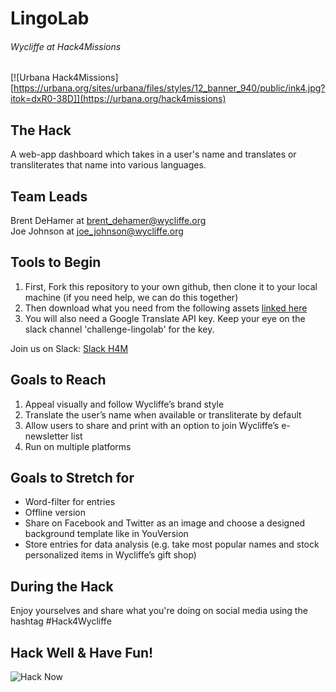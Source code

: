 # LingoLab
###### Wycliffe at Hack4Missions
[![Urbana Hack4Missions][https://urbana.org/sites/urbana/files/styles/12_banner_940/public/ink4.jpg?itok=dxR0-38D]](https://urbana.org/hack4missions)

## The Hack
A web-app dashboard which takes in a user's name and translates or transliterates that name into various languages.

## Team Leads
Brent DeHamer at <brent_dehamer@wycliffe.org><br />
Joe Johnson at <joe_johnson@wycliffe.org>

## Tools to Begin
1. First, Fork this repository to your own github, then clone it to your local machine (if you need help, we can do this together)
2. Then download what you need from the following assets [linked here](https://drive.google.com/drive/folders/1aDOAbfse2m25eCojcOAHTNubhH4SLnn7)
3. You will also need a Google Translate API key. Keep your eye on the slack channel 'challenge-lingolab' for the key.

Join us on Slack: [Slack H4M](http://hack4missions.slack.com)

## Goals to Reach
1. Appeal visually and follow Wycliffe’s brand style
2. Translate the user’s name when available or transliterate by default
3. Allow users to share and print with an option to join Wycliffe’s e-newsletter list
4. Run on multiple platforms

## Goals to Stretch for
* Word-filter for entries
* Offline version
* Share on Facebook and Twitter as an image and choose a designed background template like in YouVersion
* Store entries for data analysis (e.g. take most popular names and stock personalized items in Wycliffe’s gift shop)

## During the Hack
Enjoy yourselves and share what you're doing on social media using the hashtag #Hack4Wycliffe

## Hack Well & Have Fun!
![Hack Now](https://media.giphy.com/media/LcfBYS8BKhCvK/giphy.gif)
